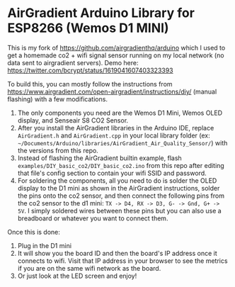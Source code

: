 # AirGradient Arduino Library for ESP8266 (Wemos D1 MINI)

This is my fork of https://github.com/airgradienthq/arduino which I used to get a homemade co2 + wifi signal sensor running on my local network (no data sent to airgradient servers). Demo here: https://twitter.com/bcrypt/status/1619041607403323393

To build this, you can mostly follow the instructions from https://www.airgradient.com/open-airgradient/instructions/diy/ (manual flashing) with a few modifications.

1. The only components you need are the Wemos D1 Mini, Wemos OLED display, and Senseair S8 CO2 Sensor.
2. After you install the AirGradient libraries in the Arduino IDE, replace `AirGradient.h` and `AirGradient.cpp` in your local library folder (ex: `~/Documents/Arduino/libraries/AirGradient_Air_Quality_Sensor/`) with the versions from this repo.
3. Instead of flashing the AirGradient builtin example, flash `examples/DIY_basic_co2/DIY_basic_co2.ino` from this repo after editing that file's config section to contain your wifi SSID and password.
4. For soldering the components, all you need to do is solder the OLED display to the D1 mini as shown in the AirGradient instructions, solder the pins onto the co2 sensor, and then connect the following pins from the co2 sensor to the d1 mini: `TX -> D4, RX -> D3, G- -> Gnd, G+ -> 5V`. I simply soldered wires between these pins but you can also use a breadboard or whatever you want to connect them.

Once this is done:

1. Plug in the D1 mini
2. It will show you the board ID and then the board's IP address once it connects to wifi. Visit that IP address in your browser to see the metrics if you are on the same wifi network as the board.
3. Or just look at the LED screen and enjoy!

